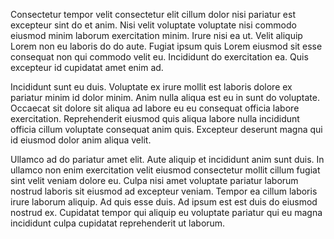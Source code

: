 Consectetur tempor velit consectetur elit cillum dolor nisi pariatur est excepteur sint do et anim. Nisi velit voluptate voluptate nisi commodo eiusmod minim laborum exercitation minim. Irure nisi ea ut. Velit aliquip Lorem non eu laboris do do aute. Fugiat ipsum quis Lorem eiusmod sit esse consequat non qui commodo velit eu. Incididunt do exercitation ea. Quis excepteur id cupidatat amet enim ad.

Incididunt sunt eu duis. Voluptate ex irure mollit est laboris dolore ex pariatur minim id dolor minim. Anim nulla aliqua est eu in sunt do voluptate. Occaecat sit dolore sit aliqua ad labore eu eu consequat officia labore exercitation. Reprehenderit eiusmod quis aliqua labore nulla incididunt officia cillum voluptate consequat anim quis. Excepteur deserunt magna qui id eiusmod dolor anim aliqua velit.

Ullamco ad do pariatur amet elit. Aute aliquip et incididunt anim sunt duis. In ullamco non enim exercitation velit eiusmod consectetur mollit cillum fugiat sint velit veniam dolore eu. Culpa nisi amet voluptate pariatur laborum nostrud laboris sit eiusmod ad excepteur veniam. Tempor ea cillum laboris irure laborum aliquip. Ad quis esse duis. Ad ipsum est est duis do eiusmod nostrud ex. Cupidatat tempor qui aliquip eu voluptate pariatur qui eu magna incididunt culpa cupidatat reprehenderit ut laborum.
